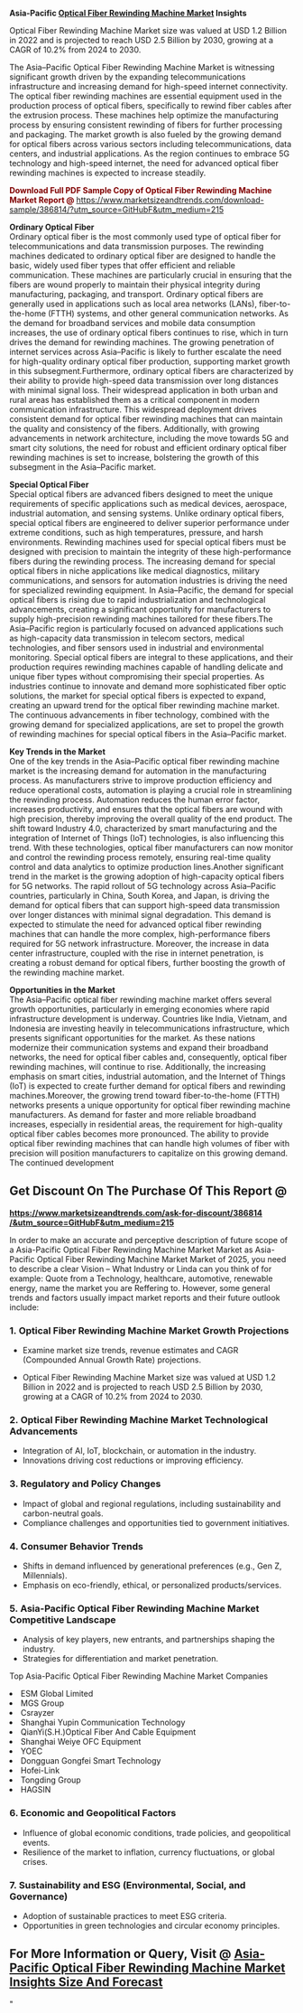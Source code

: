 <p><strong>Asia-Pacific&nbsp;<a href=""https://www.marketsizeandtrends.com/download-sample/386814/&amp;utm_source=GitHubF&amp;utm_medium=215"">Optical Fiber Rewinding Machine Market</a> Insights</strong></p><p>Optical Fiber Rewinding Machine Market size was valued at USD 1.2 Billion in 2022 and is projected to reach USD 2.5 Billion by 2030, growing at a CAGR of 10.2% from 2024 to 2030.</p><p><p>The Asia–Pacific Optical Fiber Rewinding Machine Market is witnessing significant growth driven by the expanding telecommunications infrastructure and increasing demand for high-speed internet connectivity. The optical fiber rewinding machines are essential equipment used in the production process of optical fibers, specifically to rewind fiber cables after the extrusion process. These machines help optimize the manufacturing process by ensuring consistent rewinding of fibers for further processing and packaging. The market growth is also fueled by the growing demand for optical fibers across various sectors including telecommunications, data centers, and industrial applications. As the region continues to embrace 5G technology and high-speed internet, the need for advanced optical fiber rewinding machines is expected to increase steadily. <p><strong><span style="color: #800000;">Download Full PDF Sample Copy of Optical Fiber Rewinding Machine Market Report @</span>&nbsp;</strong><a href="https://www.marketsizeandtrends.com/download-sample/386814/?utm_source=GitHubF&amp;utm_medium=215" target="_blank">https://www.marketsizeandtrends.com/download-sample/386814/?utm_source=GitHubF&amp;utm_medium=215</a></p></p><p><strong>Ordinary Optical Fiber</strong><br>Ordinary optical fiber is the most commonly used type of optical fiber for telecommunications and data transmission purposes. The rewinding machines dedicated to ordinary optical fiber are designed to handle the basic, widely used fiber types that offer efficient and reliable communication. These machines are particularly crucial in ensuring that the fibers are wound properly to maintain their physical integrity during manufacturing, packaging, and transport. Ordinary optical fibers are generally used in applications such as local area networks (LANs), fiber-to-the-home (FTTH) systems, and other general communication networks. As the demand for broadband services and mobile data consumption increases, the use of ordinary optical fibers continues to rise, which in turn drives the demand for rewinding machines. The growing penetration of internet services across Asia–Pacific is likely to further escalate the need for high-quality ordinary optical fiber production, supporting market growth in this subsegment.Furthermore, ordinary optical fibers are characterized by their ability to provide high-speed data transmission over long distances with minimal signal loss. Their widespread application in both urban and rural areas has established them as a critical component in modern communication infrastructure. This widespread deployment drives consistent demand for optical fiber rewinding machines that can maintain the quality and consistency of the fibers. Additionally, with growing advancements in network architecture, including the move towards 5G and smart city solutions, the need for robust and efficient ordinary optical fiber rewinding machines is set to increase, bolstering the growth of this subsegment in the Asia–Pacific market.</p><p><strong>Special Optical Fiber</strong><br>Special optical fibers are advanced fibers designed to meet the unique requirements of specific applications such as medical devices, aerospace, industrial automation, and sensing systems. Unlike ordinary optical fibers, special optical fibers are engineered to deliver superior performance under extreme conditions, such as high temperatures, pressure, and harsh environments. Rewinding machines used for special optical fibers must be designed with precision to maintain the integrity of these high-performance fibers during the rewinding process. The increasing demand for special optical fibers in niche applications like medical diagnostics, military communications, and sensors for automation industries is driving the need for specialized rewinding equipment. In Asia–Pacific, the demand for special optical fibers is rising due to rapid industrialization and technological advancements, creating a significant opportunity for manufacturers to supply high-precision rewinding machines tailored for these fibers.The Asia–Pacific region is particularly focused on advanced applications such as high-capacity data transmission in telecom sectors, medical technologies, and fiber sensors used in industrial and environmental monitoring. Special optical fibers are integral to these applications, and their production requires rewinding machines capable of handling delicate and unique fiber types without compromising their special properties. As industries continue to innovate and demand more sophisticated fiber optic solutions, the market for special optical fibers is expected to expand, creating an upward trend for the optical fiber rewinding machine market. The continuous advancements in fiber technology, combined with the growing demand for specialized applications, are set to propel the growth of rewinding machines for special optical fibers in the Asia–Pacific market.</p><p><strong>Key Trends in the Market</strong><br>One of the key trends in the Asia–Pacific optical fiber rewinding machine market is the increasing demand for automation in the manufacturing process. As manufacturers strive to improve production efficiency and reduce operational costs, automation is playing a crucial role in streamlining the rewinding process. Automation reduces the human error factor, increases productivity, and ensures that the optical fibers are wound with high precision, thereby improving the overall quality of the end product. The shift toward Industry 4.0, characterized by smart manufacturing and the integration of Internet of Things (IoT) technologies, is also influencing this trend. With these technologies, optical fiber manufacturers can now monitor and control the rewinding process remotely, ensuring real-time quality control and data analytics to optimize production lines.Another significant trend in the market is the growing adoption of high-capacity optical fibers for 5G networks. The rapid rollout of 5G technology across Asia–Pacific countries, particularly in China, South Korea, and Japan, is driving the demand for optical fibers that can support high-speed data transmission over longer distances with minimal signal degradation. This demand is expected to stimulate the need for advanced optical fiber rewinding machines that can handle the more complex, high-performance fibers required for 5G network infrastructure. Moreover, the increase in data center infrastructure, coupled with the rise in internet penetration, is creating a robust demand for optical fibers, further boosting the growth of the rewinding machine market.</p><p><strong>Opportunities in the Market</strong><br>The Asia–Pacific optical fiber rewinding machine market offers several growth opportunities, particularly in emerging economies where rapid infrastructure development is underway. Countries like India, Vietnam, and Indonesia are investing heavily in telecommunications infrastructure, which presents significant opportunities for the market. As these nations modernize their communication systems and expand their broadband networks, the need for optical fiber cables and, consequently, optical fiber rewinding machines, will continue to rise. Additionally, the increasing emphasis on smart cities, industrial automation, and the Internet of Things (IoT) is expected to create further demand for optical fibers and rewinding machines.Moreover, the growing trend toward fiber-to-the-home (FTTH) networks presents a unique opportunity for optical fiber rewinding machine manufacturers. As demand for faster and more reliable broadband increases, especially in residential areas, the requirement for high-quality optical fiber cables becomes more pronounced. The ability to provide optical fiber rewinding machines that can handle high volumes of fiber with precision will position manufacturers to capitalize on this growing demand. The continued development</p><h2><strong>Get Discount On The Purchase Of This Report @&nbsp;</strong></h2><p><strong><a href=""https://www.marketsizeandtrends.com/ask-for-discount/386814/&amp;utm_source=GitHubF&amp;utm_medium=215"" target=""_blank"">https://www.marketsizeandtrends.com/ask-for-discount/386814<br />/&amp;utm_source=GitHubF&amp;utm_medium=215</a></strong></p><p>In order to make an accurate and perceptive description of future scope of a Asia-Pacific&nbsp;Optical Fiber Rewinding Machine Market Market as Asia-Pacific&nbsp;Optical Fiber Rewinding Machine Market Market of 2025, you need to describe a clear Vision &ndash; What Industry or Linda can you think of for example: Quote from a Technology, healthcare, automotive, renewable energy, name the market you are Reffering to. However, some general trends and factors usually impact market reports and their future outlook include:</p><h3>1.&nbsp;<strong>Optical Fiber Rewinding Machine Market Growth Projections</strong></h3><ul><li>Examine market size trends, revenue estimates and CAGR (Compounded Annual Growth Rate) projections.</li><li><p>Optical Fiber Rewinding Machine Market size was valued at USD 1.2 Billion in 2022 and is projected to reach USD 2.5 Billion by 2030, growing at a CAGR of 10.2% from 2024 to 2030.</p></li></ul><h3>2.&nbsp;<strong>Optical Fiber Rewinding Machine Market Technological Advancements</strong></h3><ul><li>Integration of AI, IoT, blockchain, or automation in the industry.</li><li>Innovations driving cost reductions or improving efficiency.</li></ul><h3>3.&nbsp;<strong>Regulatory and Policy Changes</strong></h3><ul><li>Impact of global and regional regulations, including sustainability and carbon-neutral goals.</li><li>Compliance challenges and opportunities tied to government initiatives.</li></ul><h3>4.&nbsp;<strong>Consumer Behavior Trends</strong></h3><ul><li>Shifts in demand influenced by generational preferences (e.g., Gen Z, Millennials).</li><li>Emphasis on eco-friendly, ethical, or personalized products/services.</li></ul><h3>5.&nbsp;<strong>Asia-Pacific Optical Fiber Rewinding Machine Market Competitive Landscape</strong></h3><ul><li>Analysis of key players, new entrants, and partnerships shaping the industry.</li><li>Strategies for differentiation and market penetration.</li></ul><p data-pm-slice=""1 1 []"">Top Asia-Pacific Optical Fiber Rewinding Machine Market Companies</p><div data-test-id=""""><p><li>ESM Global Limited</li><li> MGS Group</li><li> Csrayzer</li><li> Shanghai Yupin Communication Technology</li><li> QianYi(S.H.)Optical Fiber And Cable Equipment</li><li> Shanghai Weiye OFC Equipment</li><li> YOEC</li><li> Dongguan Gongfei Smart Technology</li><li> Hofei-Link</li><li> Tongding Group</li><li> HAGSIN</li></p></div><h3>6.&nbsp;<strong>Economic and Geopolitical Factors</strong></h3><ul><li>Influence of global economic conditions, trade policies, and geopolitical events.</li><li>Resilience of the market to inflation, currency fluctuations, or global crises.</li></ul><h3>7.&nbsp;<strong>Sustainability and ESG (Environmental, Social, and Governance)</strong></h3><ul><li>Adoption of sustainable practices to meet ESG criteria.</li><li>Opportunities in green technologies and circular economy principles.</li></ul><h2><strong>For More Information or Query, Visit @&nbsp;</strong><a href=""https://www.verifiedmarketreports.com/product/optical-fiber-rewinding-machine-market/"" target=""_blank"">Asia-Pacific Optical Fiber Rewinding Machine Market Insights Size And Forecast</a></h2>"
